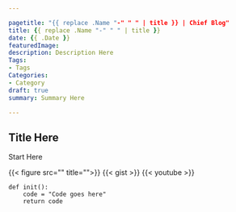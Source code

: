 ```yaml
---

pagetitle: "{{ replace .Name "-" " " | title }} | Chief Blog"
title: {{ replace .Name "-" " " | title }}
date: {{ .Date }}
featuredImage:
description: Description Here
Tags: 
- Tags
Categories:
- Category
draft: true
summary: Summary Here

---
```


## Title Here

Start Here

{{< figure src="" title="">}}
{{< gist >}}
{{< youtube >}}

```
def init():
    code = "Code goes here"
    return code
```